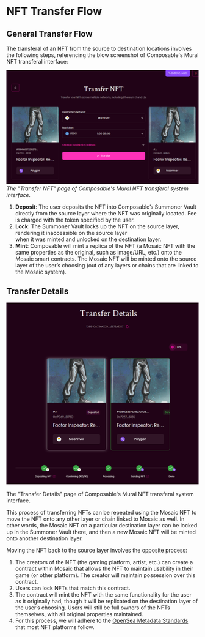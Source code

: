 # NFT Transfer Flow

## General Transfer Flow

The transferal of an NFT from the source to destination locations involves the following steps, referencing the blow 
screenshot of Composable's Mural NFT transferal interface:


![NFT_transfer](../../../../static/img/products/mosaic/NFT-transfer.png)
_The "Transfer NFT" page of Composable's Mural NFT transferal system interface._


1. **Deposit**: The user deposits the NFT into Composable’s Summoner Vault directly from the source layer where the NFT 
   was originally located. Fee is charged with the token specified by the user.
2. **Lock**: The Summoner Vault locks up the NFT on the source layer, rendering it inaccessible on the source layer  
   when it was minted and unlocked on the destination layer.
3. **Mint**: Composable will mint a replica of the NFT (a Mosaic NFT with the same properties as the original, such 
   as image/URL, etc.) onto the Mosaic smart contracts. The Mosaic NFT will be minted onto the source layer of the user’s choosing (out of any layers or chains that are linked to the Mosaic system).

## Transfer Details


![transfer_details](../../../../static/img/products/mosaic/transfer-details.png)


The "Transfer Details" page of Composable's Mural NFT transferal system interface.

This process of transferring NFTs can be repeated using the Mosaic NFT to move the NFT onto any other layer or chain 
linked to Mosaic as well. In other words, the Mosaic NFT on a particular destination layer can be locked up in the 
Summoner Vault there, and then a new Mosaic NFT will be minted onto another destination layer.

Moving the NFT back to the source layer involves the opposite process:

1. The creators of the NFT (the gaming platform, artist, etc.) can create a contract within Mosaic that allows the 
   NFT to maintain usability in their game (or other platform). The creator will maintain possession over this contract.
2. Users can lock NFTs that match this contract.
3. The contract will mint the NFT with the same functionality for the user as it originally had, though it will be 
   replicated on the destination layer of the user’s choosing. Users will still be full owners of the NFTs themselves, 
   with all original properties maintained.
4. For this process, we will adhere to the [OpenSea Metadata Standards](https://docs.opensea.io/docs/metadata-standards) 
   that most NFT platforms follow.